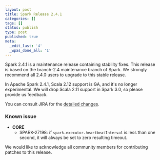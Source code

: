 ```yaml
---
layout: post
title: Spark Release 2.4.1
categories: []
tags: []
status: publish
type: post
published: true
meta:
  _edit_last: '4'
  _wpas_done_all: '1'
---
```


Spark 2.4.1 is a maintenance release containing stability fixes. This release is based on the branch-2.4 maintenance branch of Spark. We strongly recommend all 2.4.0 users to upgrade to this stable release.

In Apache Spark 2.4.1, Scala 2.12 support is GA, and it's no longer experimental. We will drop Scala 2.11 support in Spark 3.0, so please provide us feedback.

You can consult JIRA for the [detailed changes](https://s.apache.org/spark-2.4.1).

### Known issue

  - **CORE**
    - SPARK-27198: if `spark.executor.heartbeatInterval` is less than one second, it will always be set to zero resulting timeout.

We would like to acknowledge all community members for contributing patches to this release.
